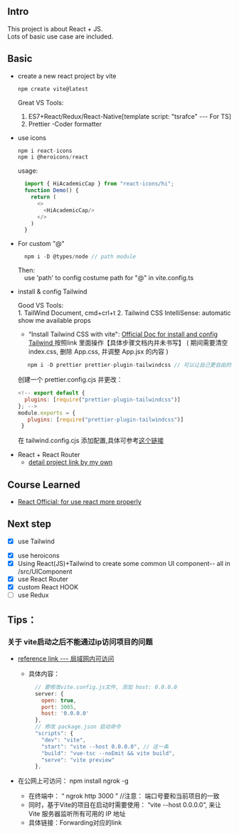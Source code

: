 ## Intro

This project is about React + JS.<br/>
Lots of basic use case are included.

## Basic

- create a new react project by vite

  ```js
  npm create vite@latest
  ```
  Great VS Tools:
    1. ES7+React/Redux/React-Native[template script: "tsrafce" --- For TS]
    2. Prettier -Coder formatter

- use icons

  ```js
  npm i react-icons
  npm i @heroicons/react
  ```
  usage:
  ```js
    import { HiAcademicCap } from "react-icons/hi";
    function Demo() {
      return (
        <>
          <HiAcademicCap/>
        </>
      )
    }
  ```

- For custom "@"

  ```js
    npm i -D @types/node // path module
  ```
  Then:<br/>
   &emsp;use 'path' to config costume path for "@" in vite.config.ts<br/>

- install & config Tailwind

   Good VS Tools:<br/>
      1. TailWind Document, cmd+crl+t
      2. Tailwind CSS IntelliSense: automatic show me available props

   - “Install Tailwind CSS with vite": [ Official Doc for install and config Tailwind ](https://tailwindcss.com/docs/guides/vite)
   按照link 里面操作【具体步骤文档内并未书写】 ( 期间需要清空 index.css, 删除 App.css, 并调整 App.jsx 的内容  )

   ```js
      npm i -D prettier prettier-plugin-tailwindcss // 可以让自己更自由的书写 tailwind，不必必须按照 tailwind 要求的顺序书写
   ```
  创建一个 prettier.config.cjs
  并更改：
  ```js
  <!-- export default {
    plugins: [require("prettier-plugin-tailwindcss")]
  }; -->
  module.exports = {
     plugins: [require("prettier-plugin-tailwindcss")]
   }
  ```
  在 tailwind.config.cjs 添加配置,具体可参考[这个链接](https://tailwindcss.com/docs/theme)

<!-- - 添加字体： Google Fonts

  然后添加到 index.css 中<br/>
  再在 tailwind.config.cjs 进行添加 -->

-  React + React Router
   -  [detail project link by my own](https://github.com/AlanCumberbatch/How-to-use/tree/master/use_react_router)

## Course Learned

- [React Official: for use react more properly](https://m.bilibili.com/video/BV1Gg4y1x7x1?buvid=ZD47AAD4FC1A8B624C5B9FADDC71DC9A91CF&is_story_h5=false&mid=Zs5WXF9Y%2BWido8d1kCdpvA%3D%3D&p=1&plat_id=114&share_from=ugc&share_medium=iphone&share_plat=ios&share_session_id=15C54BD8-277C-4F8B-92E4-D13A10A2E1F3&share_source=WEIXIN&share_tag=s_i&timestamp=1689293233&unique_k=DCg1mlI&up_id=646421368&code=061dwOkl2pFYKb4h6ynl2Em2yI3dwOkB&state=)

## Next step

- [x] use Tailwind
<!-- - [ ] use Framer Motion -->
- [x] use heroicons
- [x] Using React(JS)+Tailwind to create some common  UI component-- all in /src/UIComponent
- [x] use React Router
- [x] custom React HOOK
- [ ] use Redux

## Tips：

### 关于 vite启动之后不能通过ip访问项目的问题

  - [reference link --- 局域网内可访问](https://www.jianshu.com/p/ee286a5e7a67)

     - 具体内容：

       ```js
         // 要修改vite.config.js文件, 添加 host: 0.0.0.0
         server: {
           open: true,
           port: 3005,
           host: '0.0.0.0'
         },
         // 修改 package.json 启动命令
         "scripts": {
           "dev": "vite",
           "start": "vite --host 0.0.0.0", // 这一条
           "build": "vue-tsc --noEmit && vite build",
           "serve": "vite preview"
         },
       ```
  - 在公网上可访问： npm install ngrok -g
    -  在终端中： “ ngrok http 3000 ” //注意： 端口号要和当前项目的一致
    -  同时，基于Vite的项目在启动时需要使用： “vite --host 0.0.0.0”, 来让 Vite 服务器监听所有可用的 IP 地址
    -  具体链接：Forwarding对应的link